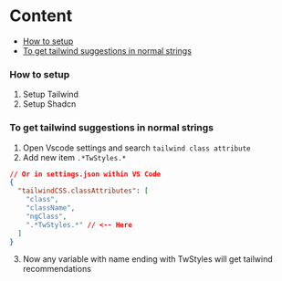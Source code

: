 # Content

- [How to setup](#how-to-setup)
- [To get tailwind suggestions in normal strings](#to-get-tailwind-suggestions-in-normal-strings)

### How to setup

1. Setup Tailwind
2. Setup Shadcn

### To get tailwind suggestions in normal strings

1. Open Vscode settings and search `tailwind class attribute`
2. Add new item `.*TwStyles.*`

```json
// Or in settings.json within VS Code
{
  "tailwindCSS.classAttributes": [
    "class",
    "className",
    "ngClass",
    ".*TwStyles.*" // <-- Here
  ]
}
```

3. Now any variable with name ending with TwStyles will get tailwind recommendations
